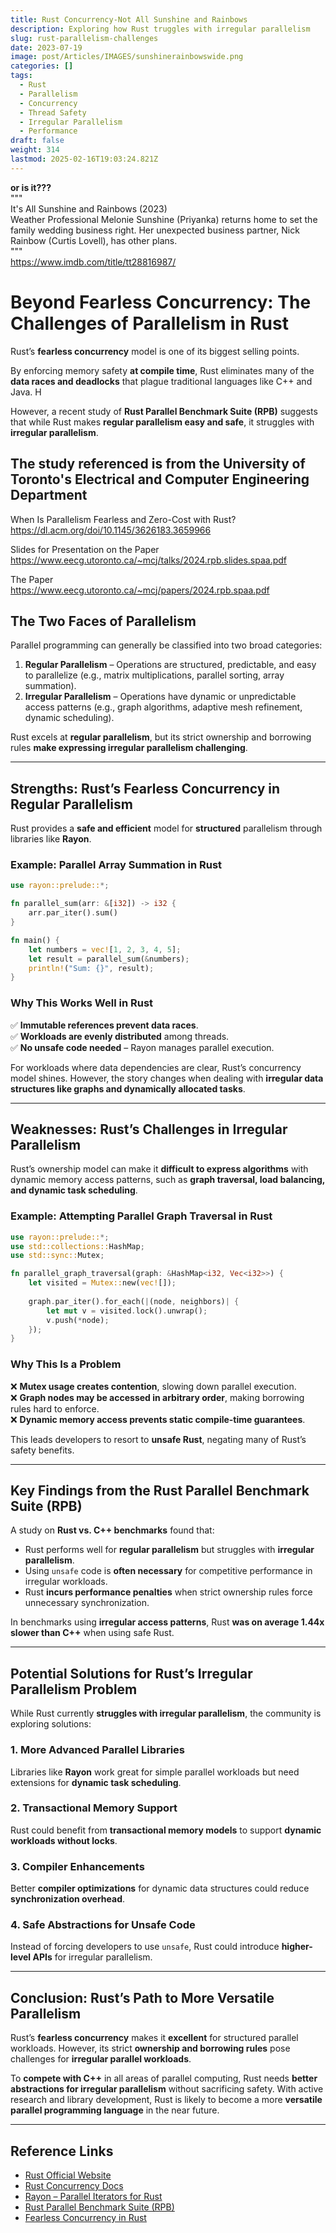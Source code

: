 ```yaml
---
title: Rust Concurrency-Not All Sunshine and Rainbows
description: Exploring how Rust truggles with irregular parallelism
slug: rust-parallelism-challenges
date: 2023-07-19
image: post/Articles/IMAGES/sunshinerainbowswide.png
categories: []
tags:
  - Rust
  - Parallelism
  - Concurrency
  - Thread Safety
  - Irregular Parallelism
  - Performance
draft: false
weight: 314
lastmod: 2025-02-16T19:03:24.821Z
---
```

**or is it???**\
"""\
It's All Sunshine and Rainbows (2023)\
Weather Professional Melonie Sunshine (Priyanka) returns home to set the family wedding business right. Her unexpected business partner, Nick Rainbow (Curtis Lovell), has other plans.\
"""\
<https://www.imdb.com/title/tt28816987/>

# Beyond Fearless Concurrency: The Challenges of Parallelism in Rust

Rust’s **fearless concurrency** model is one of its biggest selling points.

By enforcing memory safety **at compile time**, Rust eliminates many of the **data races and deadlocks** that plague traditional languages like C++ and Java. H

However, a recent study of **Rust Parallel Benchmark Suite (RPB)** suggests that while Rust makes **regular parallelism easy and safe**, it struggles with **irregular parallelism**.

## The study referenced is from the University of Toronto's Electrical and Computer Engineering Department

When Is Parallelism Fearless and Zero-Cost with Rust?\
<https://dl.acm.org/doi/10.1145/3626183.3659966>

Slides for Presentation on the Paper\
<https://www.eecg.utoronto.ca/~mcj/talks/2024.rpb.slides.spaa.pdf>

The Paper\
<https://www.eecg.utoronto.ca/~mcj/papers/2024.rpb.spaa.pdf>

## The Two Faces of Parallelism

Parallel programming can generally be classified into two broad categories:

1. **Regular Parallelism** – Operations are structured, predictable, and easy to parallelize (e.g., matrix multiplications, parallel sorting, array summation).
2. **Irregular Parallelism** – Operations have dynamic or unpredictable access patterns (e.g., graph algorithms, adaptive mesh refinement, dynamic scheduling).

Rust excels at **regular parallelism**, but its strict ownership and borrowing rules **make expressing irregular parallelism challenging**.

***

## Strengths: Rust’s Fearless Concurrency in Regular Parallelism

Rust provides a **safe and efficient** model for **structured** parallelism through libraries like **Rayon**.

### Example: Parallel Array Summation in Rust

```rust
use rayon::prelude::*;

fn parallel_sum(arr: &[i32]) -> i32 {
    arr.par_iter().sum()
}

fn main() {
    let numbers = vec![1, 2, 3, 4, 5];
    let result = parallel_sum(&numbers);
    println!("Sum: {}", result);
}
```

### Why This Works Well in Rust

✅ **Immutable references prevent data races**.\
✅ **Workloads are evenly distributed** among threads.\
✅ **No unsafe code needed** – Rayon manages parallel execution.

For workloads where data dependencies are clear, Rust’s concurrency model shines. However, the story changes when dealing with **irregular data structures like graphs and dynamically allocated tasks**.

***

## Weaknesses: Rust’s Challenges in Irregular Parallelism

Rust’s ownership model can make it **difficult to express algorithms** with dynamic memory access patterns, such as **graph traversal, load balancing, and dynamic task scheduling**.

### Example: Attempting Parallel Graph Traversal in Rust

```rust
use rayon::prelude::*;
use std::collections::HashMap;
use std::sync::Mutex;

fn parallel_graph_traversal(graph: &HashMap<i32, Vec<i32>>) {
    let visited = Mutex::new(vec![]);
    
    graph.par_iter().for_each(|(node, neighbors)| {
        let mut v = visited.lock().unwrap();
        v.push(*node);
    });
}
```

### Why This Is a Problem

❌ **Mutex usage creates contention**, slowing down parallel execution.\
❌ **Graph nodes may be accessed in arbitrary order**, making borrowing rules hard to enforce.\
❌ **Dynamic memory access prevents static compile-time guarantees**.

This leads developers to resort to **unsafe Rust**, negating many of Rust’s safety benefits.

***

## Key Findings from the Rust Parallel Benchmark Suite (RPB)

A study on **Rust vs. C++ benchmarks** found that:

* Rust performs well for **regular parallelism** but struggles with **irregular parallelism**.
* Using `unsafe` code is **often necessary** for competitive performance in irregular workloads.
* Rust **incurs performance penalties** when strict ownership rules force unnecessary synchronization.

In benchmarks using **irregular access patterns**, Rust **was on average 1.44x slower than C++** when using safe Rust.

***

## Potential Solutions for Rust’s Irregular Parallelism Problem

While Rust currently **struggles with irregular parallelism**, the community is exploring solutions:

### 1. **More Advanced Parallel Libraries**

Libraries like **Rayon** work great for simple parallel workloads but need extensions for **dynamic task scheduling**.

### 2. **Transactional Memory Support**

Rust could benefit from **transactional memory models** to support **dynamic workloads without locks**.

### 3. **Compiler Enhancements**

Better **compiler optimizations** for dynamic data structures could reduce **synchronization overhead**.

### 4. **Safe Abstractions for Unsafe Code**

Instead of forcing developers to use `unsafe`, Rust could introduce **higher-level APIs** for irregular parallelism.

***

## Conclusion: Rust’s Path to More Versatile Parallelism

Rust’s **fearless concurrency** makes it **excellent** for structured parallel workloads. However, its strict **ownership and borrowing rules** pose challenges for **irregular parallel workloads**.

To **compete with C++** in all areas of parallel computing, Rust needs **better abstractions for irregular parallelism** without sacrificing safety. With active research and library development, Rust is likely to become a more **versatile parallel programming language** in the near future.

***

## Reference Links

* [Rust Official Website](https://www.rust-lang.org/)
* [Rust Concurrency Docs](https://doc.rust-lang.org/book/ch16-00-concurrency.html)
* [Rayon – Parallel Iterators for Rust](https://github.com/rayon-rs/rayon)
* [Rust Parallel Benchmark Suite (RPB)](https://github.com/parallel-rust/benchmark-suite)
* [Fearless Concurrency in Rust](https://doc.rust-lang.org/book/ch16-01-threads.html)
